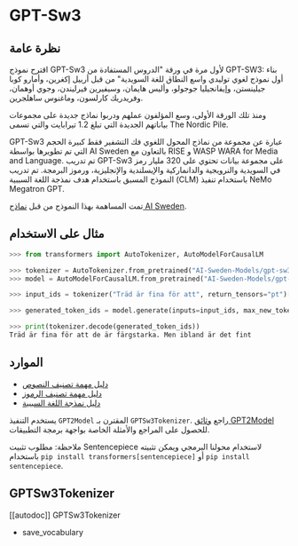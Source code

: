 # GPT-Sw3

## نظرة عامة

اقترح نموذج GPT-Sw3 لأول مرة في ورقة "الدروس المستفادة من GPT-SW3: بناء أول نموذج لغوي توليدي واسع النطاق للغة السويدية" من قبل أرييل إكغرين، وأمارو كوبا جيلينستن، وإيفانجيليا جوجولو، وأليس هايمان، وسيفيرين فيرليندن، وجوي أوهمان، وفريدريك كارلسون، وماغنوس ساهلجرين.

ومنذ تلك الورقة الأولى، وسع المؤلفون عملهم ودربوا نماذج جديدة على مجموعات بياناتهم الجديدة التي تبلغ 1.2 تيرابايت والتي تسمى The Nordic Pile.

GPT-Sw3 عبارة عن مجموعة من نماذج المحول اللغوي فك التشفير فقط كبيرة الحجم التي تم تطويرها بواسطة AI Sweden بالتعاون مع RISE و WASP WARA for Media and Language. تم تدريب GPT-Sw3 على مجموعة بيانات تحتوي على 320 مليار رمز في السويدية والنرويجية والدانماركية والإيسلندية والإنجليزية، ورموز البرمجة. تم تدريب النموذج المسبق باستخدام هدف نمذجة اللغة السببية (CLM) باستخدام تنفيذ NeMo Megatron GPT.

تمت المساهمة بهذا النموذج من قبل [نماذج AI Sweden](https://huggingface.co/AI-Sweden-Models).

## مثال على الاستخدام

```python
>>> from transformers import AutoTokenizer, AutoModelForCausalLM

>>> tokenizer = AutoTokenizer.from_pretrained("AI-Sweden-Models/gpt-sw3-356m")
>>> model = AutoModelForCausalLM.from_pretrained("AI-Sweden-Models/gpt-sw3-352m")

>>> input_ids = tokenizer("Träd är fina för att", return_tensors="pt")["input_ids"]

>>> generated_token_ids = model.generate(inputs=input_ids, max_new_tokens=10, do_sample=True)[0]

>>> print(tokenizer.decode(generated_token_ids))
Träd är fina för att de är färgstarka. Men ibland är det fint
```

## الموارد

- [دليل مهمة تصنيف النصوص](../tasks/sequence_classification)
- [دليل مهمة تصنيف الرموز](../tasks/token_classification)
- [دليل نمذجة اللغة السببية](../tasks/language_modeling)

<Tip>

يستخدم التنفيذ `GPT2Model` المقترن بـ `GPTSw3Tokenizer`. راجع [وثائق GPT2Model](gpt2) للحصول على المراجع والأمثلة الخاصة بواجهة برمجة التطبيقات.

ملاحظة: مطلوب تثبيت Sentencepiece لاستخدام محولنا البرمجي ويمكن تثبيته باستخدام `pip install transformers[sentencepiece]` أو `pip install sentencepiece`.

</Tip>

## GPTSw3Tokenizer

[[autodoc]] GPTSw3Tokenizer

- save_vocabulary